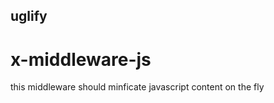 

<!-- Start js.js -->

## uglify

x-middleware-js
===============

this middleware should minficate javascript content on the fly

<!-- End js.js -->

